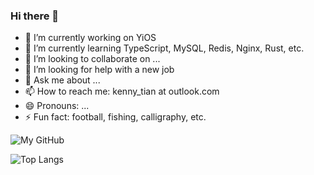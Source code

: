 ### Hi there 👋

- 🔭 I’m currently working on YiOS
- 🌱 I’m currently learning TypeScript, MySQL, Redis, Nginx, Rust, etc.
- 👯 I’m looking to collaborate on ...
- 🤔 I’m looking for help with a new job
- 💬 Ask me about ...
- 📫 How to reach me: kenny_tian at outlook.com
- 😄 Pronouns: ...
- ⚡ Fun fact: football, fishing, calligraphy, etc.


![My GitHub](https://github-readme-stats.vercel.app/api?username=Kennytian&count_private=true&show_icons=true&theme=Gradient&include_all_commits=true)

![Top Langs](https://github-readme-stats.vercel.app/api/top-langs/?username=Kennytian&theme=Gradient&count_private=true&show_icons=true&layout=compact)

